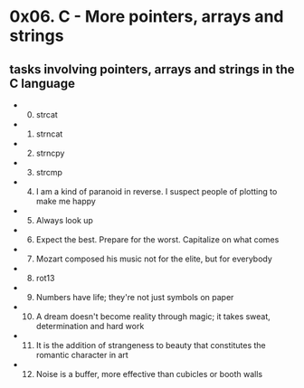 # 0x06. C - More pointers, arrays and strings

## tasks involving pointers, arrays and strings in the C language

* 0. strcat
* 1. strncat
* 2. strncpy
* 3. strcmp
* 4. I am a kind of paranoid in reverse. I suspect people of plotting to make me happy
* 5. Always look up
* 6. Expect the best. Prepare for the worst. Capitalize on what comes
* 7. Mozart composed his music not for the elite, but for everybody
* 8. rot13
* 9. Numbers have life; they're not just symbols on paper
* 10. A dream doesn't become reality through magic; it takes sweat, determination and hard work
* 11. It is the addition of strangeness to beauty that constitutes the romantic character in art
* 12. Noise is a buffer, more effective than cubicles or booth walls 
